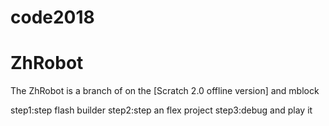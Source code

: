 # code2018
# ZhRobot
The ZhRobot is a branch of on the [Scratch 2.0 offline version] and mblock

step1:step flash builder 
step2:step an flex project
step3:debug and play it

